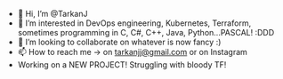 - 👋 Hi, I’m @TarkanJ
- 👀 I’m interested in DevOps engineering, Kubernetes, Terraform, sometimes programming in C, C#, C++, Java, Python...PASCAL! :DDD
- 💞️ I’m looking to collaborate on whatever is now fancy :)
- 📫 How to reach me -> on tarkanjj@gmail.com or on Instagram
- Working on a NEW PROJECT! Struggling with bloody TF!
<!-- SUMMER is HERE, YEEAAAY FINALLY!!! AND...We should enjoy 🍺the SUN as much as we can ;)
< - 🎂 SLOWLY MY BIRTHDAY IS COMMING!!!🎉🎉🎉
  - HAPPY HALLOWEEN!!! 👻👻👻
-->
<!--
TarkanJ/TarkanJ is a ✨ special ✨ repository because its `README.md` (this file) appears on your GitHub profile.
You can click the Preview link to take a look at your changes.
🎄 MERRY X-Mass & HAPPY NEW YEAR 2023 to Martinus & Jay (X-Mass tree for Chrismass :)
🌱Cherry icon :)
->
